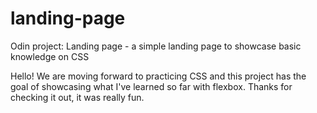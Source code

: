 # landing-page
Odin project: Landing page -  a simple landing page to showcase basic knowledge on CSS 

Hello! We are moving forward to practicing CSS and this project has the goal of showcasing what I've learned so far with flexbox. Thanks for checking it out, it was really fun.
